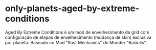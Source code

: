 # only-planets-aged-by-extreme-conditions
Aged By Extreme Conditions é um mod de envelhecimento da grid com configuração de etapas de envelhecimento (mudança de skin) exclusiva por planeta. Baseado no Mod "Rust Mechanics" do Modder "Bačiulis".
